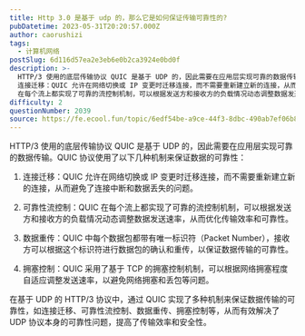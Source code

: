 ```yaml
---
title: Http 3.0 是基于 udp 的，那么它是如何保证传输可靠性的?
pubDatetime: 2023-05-31T20:20:57.000Z
author: caorushizi
tags:
  - 计算机网络
postSlug: 6d116d57ea2e3eb6e0b2ca3924e0bd0f
description: >-
  HTTP/3 使用的底层传输协议 QUIC 是基于 UDP 的，因此需要在应用层实现可靠的数据传输。QUIC 协议使用了以下几种机制来保证数据的可靠性：
  连接迁移：QUIC 允许在网络切换或 IP 变更时迁移连接，而不需要重新建立新的连接，从而避免了连接中断和数据丢失的问题。 可靠性流控制：QUIC
  在每个流上都实现了可靠的流控制机制，可以根据发送方和接收方的负载情况动态调整数据发送速率，从而优化
difficulty: 2
questionNumber: 2039
source: https://fe.ecool.fun/topic/6edf54be-a9ce-44f3-8dbc-490ab7ef06b8
---
```


HTTP/3 使用的底层传输协议 QUIC 是基于 UDP 的，因此需要在应用层实现可靠的数据传输。QUIC 协议使用了以下几种机制来保证数据的可靠性：

1. 连接迁移：QUIC 允许在网络切换或 IP 变更时迁移连接，而不需要重新建立新的连接，从而避免了连接中断和数据丢失的问题。

2. 可靠性流控制：QUIC 在每个流上都实现了可靠的流控制机制，可以根据发送方和接收方的负载情况动态调整数据发送速率，从而优化传输效率和可靠性。

3. 数据重传：QUIC 中每个数据包都带有唯一标识符（Packet Number），接收方可以根据这个标识符进行数据包的确认和重传，以保证数据传输的可靠性。

4. 拥塞控制：QUIC 采用了基于 TCP 的拥塞控制机制，可以根据网络拥塞程度自适应调整发送速率，以避免网络拥塞和丢包等问题。

在基于 UDP 的 HTTP/3 协议中，通过 QUIC 实现了多种机制来保证数据传输的可靠性，如连接迁移、可靠性流控制、数据重传、拥塞控制等，从而有效解决了 UDP 协议本身的可靠性问题，提高了传输效率和安全性。
